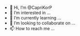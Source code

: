 - 👋 Hi, I’m @CapriKorP
- 👀 I’m interested in ...
- 🌱 I’m currently learning ...
- 💞️ I’m looking to collaborate on ...
- 📫 How to reach me ...

<!---
CapriKorP/CapriKorP is a ✨ special ✨ repository because its `README.md` (this file) appears on your GitHub profile.
You can click the Preview link to take a look at your changes.
--->
